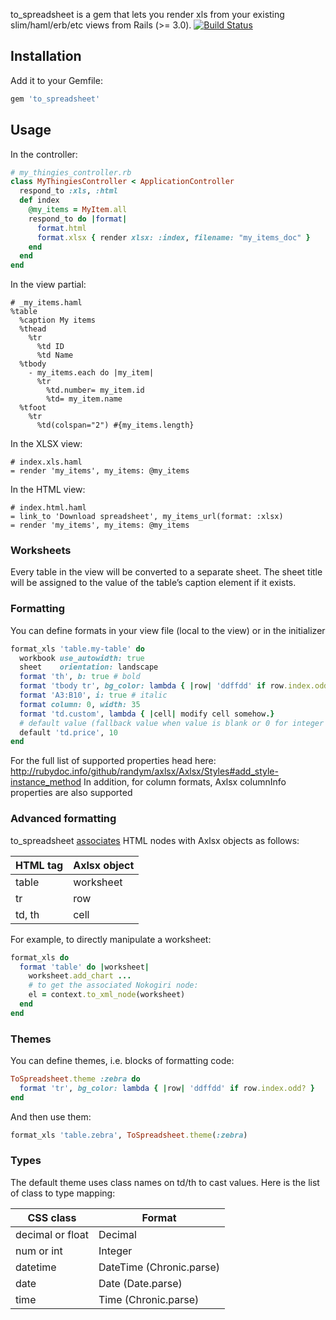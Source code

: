 to_spreadsheet is a gem that lets you render xls from your existing slim/haml/erb/etc views from Rails (>= 3.0). [![Build Status](https://secure.travis-ci.org/glebm/to_spreadsheet.png?branch=master)](http://travis-ci.org/glebm/to_spreadsheet)

Installation
------------

Add it to your Gemfile:
```ruby
gem 'to_spreadsheet'
```

Usage
-----

In the controller:
```ruby
# my_thingies_controller.rb
class MyThingiesController < ApplicationController
  respond_to :xls, :html
  def index
    @my_items = MyItem.all
    respond_to do |format|
      format.html 
      format.xlsx { render xlsx: :index, filename: "my_items_doc" }
    end
  end
end
```

In the view partial:
```haml
# _my_items.haml
%table
  %caption My items
  %thead
    %tr
      %td ID
      %td Name
  %tbody
    - my_items.each do |my_item|
      %tr
        %td.number= my_item.id
        %td= my_item.name
  %tfoot
    %tr
      %td(colspan="2") #{my_items.length}
```

In the XLSX view:
```haml
# index.xls.haml
= render 'my_items', my_items: @my_items
```

In the HTML view:
```haml
# index.html.haml
= link_to 'Download spreadsheet', my_items_url(format: :xlsx)
= render 'my_items', my_items: @my_items
```

### Worksheets

Every table in the view will be converted to a separate sheet.
The sheet title will be assigned to the value of the table’s caption element if it exists.

### Formatting

You can define formats in your view file (local to the view) or in the initializer

```ruby
format_xls 'table.my-table' do
  workbook use_autowidth: true
  sheet    orientation: landscape
  format 'th', b: true # bold
  format 'tbody tr', bg_color: lambda { |row| 'ddffdd' if row.index.odd? }
  format 'A3:B10', i: true # italic
  format column: 0, width: 35
  format 'td.custom', lambda { |cell| modify cell somehow.}
  # default value (fallback value when value is blank or 0 for integer / float)
  default 'td.price', 10
end
```

For the full list of supported properties head here: http://rubydoc.info/github/randym/axlsx/Axlsx/Styles#add_style-instance_method
In addition, for column formats, Axlsx columnInfo properties are also supported

### Advanced formatting

to_spreadsheet [associates](https://github.com/glebm/to_spreadsheet/blob/master/lib/to_spreadsheet/renderer.rb#L33) HTML nodes with Axlsx objects as follows:

| HTML tag | Axlsx object |
|----------|--------------|
| table    | worksheet    |
| tr       | row          |
| td, th   | cell         |

For example, to directly manipulate a worksheet:
```ruby
format_xls do
  format 'table' do |worksheet|
    worksheet.add_chart ...
    # to get the associated Nokogiri node:
    el = context.to_xml_node(worksheet)
  end
end
```

### Themes

You can define themes, i.e. blocks of formatting code:
```ruby
ToSpreadsheet.theme :zebra do
  format 'tr', bg_color: lambda { |row| 'ddffdd' if row.index.odd? }
end
```

And then use them:
```ruby
format_xls 'table.zebra', ToSpreadsheet.theme(:zebra)
```

### Types

The default theme uses class names on td/th to cast values.
Here is the list of class to type mapping:

| CSS class        | Format                   |
|------------------|--------------------------|
| decimal or float | Decimal                  |
| num or int       | Integer                  |
| datetime         | DateTime (Chronic.parse) |
| date             | Date (Date.parse)        |
| time             | Time (Chronic.parse)     |
